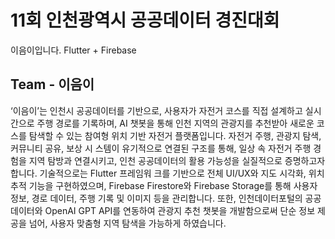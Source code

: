 # 11회 인천광역시 공공데이터 경진대회

이음이입니다. Flutter + Firebase


## Team - 이음이

 ‘이음이’는 인천시 공공데이터를 기반으로, 사용자가 자전거 코스를 직접 설계하고 실시간으로 
주행 경로를 기록하며, AI 챗봇을 통해 인천 지역의 관광지를 추천받아 새로운 코스를 탐색할 수 
있는 참여형 위치 기반 자전거 플랫폼입니다. 자전거 주행, 관광지 탐색, 커뮤니티 공유, 보상 시
스템이 유기적으로 연결된 구조를 통해, 일상 속 자전거 주행 경험을 지역 탐방과 연결시키고, 
인천 공공데이터의 활용 가능성을 실질적으로 증명하고자 합니다. 기술적으로는 Flutter 프레임워
크를 기반으로 전체 UI/UX와 지도 시각화, 위치 추적 기능을 구현하였으며, Firebase Firestore와 
Firebase Storage를 통해 사용자 정보, 경로 데이터, 주행 기록 및 이미지 등을 관리합니다. 또한, 
인천데이터포털의 공공데이터와 OpenAI GPT API를 연동하여 관광지 추천 챗봇을 개발함으로써 
단순 정보 제공을 넘어, 사용자 맞춤형 지역 탐색을 가능하게 하였습니다.
